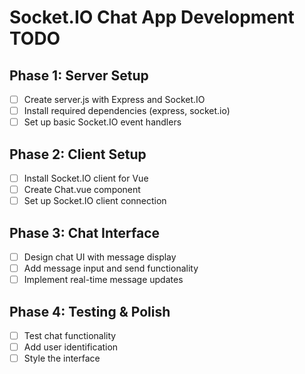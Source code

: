 # Socket.IO Chat App Development TODO

## Phase 1: Server Setup
- [ ] Create server.js with Express and Socket.IO
- [ ] Install required dependencies (express, socket.io)
- [ ] Set up basic Socket.IO event handlers

## Phase 2: Client Setup
- [ ] Install Socket.IO client for Vue
- [ ] Create Chat.vue component
- [ ] Set up Socket.IO client connection

## Phase 3: Chat Interface
- [ ] Design chat UI with message display
- [ ] Add message input and send functionality
- [ ] Implement real-time message updates

## Phase 4: Testing & Polish
- [ ] Test chat functionality
- [ ] Add user identification
- [ ] Style the interface
